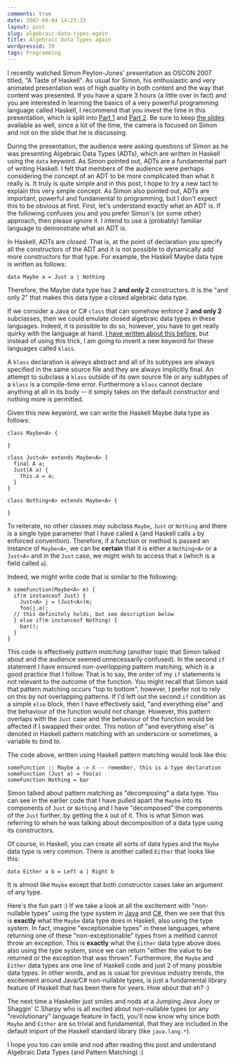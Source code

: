 ```yaml
---
comments: true
date: 2007-08-04 14:23:33
layout: post
slug: algebraic-data-types-again
title: Algebraic Data Types again
wordpressid: 39
tags: Programming
---
```


I recently watched Simon Peyton-Jones' presentation as OSCON 2007 titled, "A Taste of Haskell". As usual for Simon, his enthusiastic and very animated presentation was of high quality in both content and the way that content was presented. If you have a spare 3 hours (a little over in fact) and you are interested in learning the basics of a very powerful programming language called Haskell, I recommend that you invest the time in this presentation, which is split into [Part 1](http://blip.tv/file/324976) and [Part 2](http://blip.tv/file/325646). Be sure to keep [the slides](http://conferences.oreillynet.com/presentations/os2007/os_peytonjones.pdf) available as well, since a lot of the time, the camera is focused on Simon and not on the slide that he is discussing.

During the presentation, the audience were asking questions of Simon as he was presenting Algebraic Data Types (ADTs), which are written in Haskell using the `data` keyword. As Simon pointed out, ADTs are a fundamental part of writing Haskell. I felt that members of the audience were perhaps considering the concept of an ADT to be more complicated than what it really is. It truly is quite simple and in this post, I hope to try a new tact to explain this very simple concept. As Simon also pointed out, ADTs are important, powerful and fundamental to programming, but I don't expect this to be obvious at first. First, let's understand exactly what an ADT is. If the following confuses you and you prefer Simon's (or some other) approach, then please ignore it. I intend to use a (probably) familiar language to demonstrate what an ADT is.

In Haskell, ADTs are _closed_. That is, at the point of declaration you specify all the constructors of the ADT and it is not possible to dynamically add more constructors for that type. For example, the Haskell Maybe data type is written as follows:

    
~~~{.Haskell}
data Maybe a = Just a | Nothing
~~~


Therefore, the Maybe data type has 2 **and only 2** constructors. It is the "and only 2" that makes this data type a closed algebraic data type.

If we consider a Java or C# `class` that can somehow enforce 2 **and only 2** subclasses, then we could emulate closed algebraic data types in these languages. Indeed, it is possible to do so, however, you have to get really quirky with the language at hand. [I have written about this before](http://blog.tmorris.net/maybe-in-java/), but instead of using this trick, I am going to invent a new keyword for these languages called `klass`.

A `klass` declaration is always abstract and all of its subtypes are always specified in the same source file and they are always implicitly final. An attempt to subclass a `klass` outside of its own source file or any subtypes of a `klass` is a compile-time error. Furthermore a `klass` cannot declare anything at all in its body -- it simply takes on the default constructor and nothing more is permitted.

Given this new keyword, we can write the Haskell Maybe data type as follows:

    
~~~{.Java}
class Maybe<A> {

}

class Just<A> extends Maybe<A> {
  final A a;
  Just(A a) {
    this.a = a;
  }
}

class Nothing<A> extends Maybe<A> {

}
~~~



To reiterate, no other classes may subclass `Maybe`, `Just` or `Nothing` and there is a single type parameter that I have called `A` (and Haskell calls `a` by enforced convention). Therefore, if a function or method is passed an instance of `Maybe<A>`, we can be **certain** that it is either a `Nothing<A>` or a `Just<A>` and in the `Just` case, we might wish to access that `A` (which is a field called `a`).

Indeed, we might write code that is similar to the following:

    
~~~{.Java}
X someFunction(Maybe<A> m) {
  if(m instanceof Just) {
    Just<A> j = (Just<A>)m;
    foo(j.a);
  // this definitely holds, but see description below
  } else if(m instanceof Nothing) {
    bar();
  }
}
~~~


This code is effectively _pattern matching_ (another topic that Simon talked about and the audience seemed unnecessarily confused). In the second `if` statement I have ensured _non-overlapping_ pattern matching, which is a good practice that I follow. That is to say, the order of my `if` statements is not relevant to the outcome of the function. You might recall that Simon said that pattern matching occurs "top to bottom", however, I prefer not to rely on this by not overlapping patterns. If I'd left out the second `if` condition as a simple `else` block, then I have effectively said, "and everything else" and the behaviour of the function would not change. However, this pattern overlaps with the `Just` case and the behaviour of the function would be affected if I swapped their order. This notion of "and everything else" is denoted in Haskell pattern matching with an underscore or sometimes, a variable to bind to.

The code above, written using Haskell pattern matching would look like this:

    
~~~{.Haskell}
someFunction :: Maybe a -> X -- remember, this is a type declaration
someFunction (Just a) = foo(a)
someFunction Nothing = bar
~~~



Simon talked about pattern matching as "decomposing" a data type. You can see in the earlier code that I have pulled apart the `Maybe` into its components of `Just` or `Nothing` and I have "decomposed" the components of the `Just` further, by getting the `A` out of it. This is what Simon was referring to when he was talking about decomposition of a data type using its constructors.

Of course, in Haskell, you can create all sorts of data types and the `Maybe` data type is very common. There is another called `Either` that looks like this:

    
~~~{.Haskell}
data Either a b = Left a | Right b
~~~


It is almost like `Maybe` except that both constructor cases take an argument of any type.

Here's the fun part :) If we take a look at all the excitement with "non-nullable types" using the type system in [Java](http://www.disi.unige.it/person/AnconaD/FTfJP06/paper03.pdf) and [C#](http://codebetter.com/blogs/patricksmacchia/archive/2007/07/25/i-want-non-nullable-types-in-c-4.aspx), then we see that this is **exactly** what the `Maybe` data type does in Haskell, also using the type system. In fact, imagine "exceptionable types" in these languages, where returning one of these "non-exceptionable" types from a method cannot throw an exception. This is **exactly** what the `Either` data type above does also using the type system, since we can return "either the value to be returned or the exception that was thrown". Furthermore, the `Maybe` and `Either` data types are one line of Haskell code and just 2 of many possible data types. In other words, and as is usual for previous industry trends, the excitement around Java/C# non-nullable types, is just a fundamental library feature of Haskell that has been there for years. How about that eh? :)

The next time a Haskeller just smiles and nods at a Jumping Java Joey or Shaggin' C Sharpy who is all excited about non-nullable types (or any "revolutionary" language feature in fact), you'll now know why since both `Maybe` and `Either` are so trivial and fundamental, that they are included in the default import of the Haskell standard library (like `java.lang.*`).

I hope you too can smile and nod after reading this post and understand Algebraic Data Types (and Pattern Matching) :)
